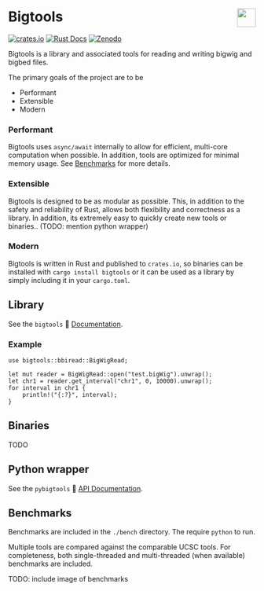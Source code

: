 # Bigtools <a href="https://github.com/jackh726/bigtools"><img align="right" src="https://github.com/jackh726/bigtools/raw/master/assets/bigtools-logo.svg" height="38"></img></a>

[![crates.io](https://img.shields.io/crates/v/bigtools.svg)](https://crates.io/crates/bigtools)
[![Rust Docs](https://docs.rs/bigtools/badge.svg)](https://docs.rs/bigtools)
[![Zenodo](https://zenodo.org/badge/DOI/10.5281/zenodo.10606493.svg)](https://doi.org/10.5281/zenodo.10606493)

Bigtools is a library and associated tools for reading and writing bigwig and bigbed files.

The primary goals of the project are to be
- Performant
- Extensible
- Modern

### Performant

Bigtools uses `async/await` internally to allow for efficient, multi-core computation when possible. In addition, tools are optimized for minimal memory usage. See [Benchmarks] for more details.

### Extensible

Bigtools is designed to be as modular as possible. This, in addition to the safety and reliability of Rust, allows both flexibility and correctness as a library. In addition, its extremely easy to quickly create new tools or binaries.. (TODO: mention python wrapper)

### Modern

Bigtools is written in Rust and published to `crates.io`, so binaries can be installed with `cargo install bigtools` or it can be used as a library by simply including it in your `cargo.toml`.

## Library

See the `bigtools` 🦀 [Documentation](https://docs.rs/bigtools).

### Example

```rust,norun
use bigtools::bbiread::BigWigRead;

let mut reader = BigWigRead::open("test.bigWig").unwrap();
let chr1 = reader.get_interval("chr1", 0, 10000).unwrap();
for interval in chr1 {
    println!("{:?}", interval);
}
```

## Binaries

TODO

## Python wrapper

See the `pybigtools` 🐍 [API Documentation](https://bigtools.readthedocs.io/en/latest).

## Benchmarks
[Benchmarks]: #Benchmarks

Benchmarks are included in the `./bench` directory. The require `python` to run.

Multiple tools are compared against the comparable UCSC tools. For completeness, both single-threaded and multi-threaded (when available) benchmarks are included.

TODO: include image of benchmarks
